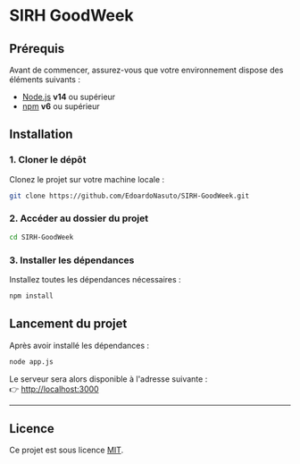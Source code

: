 # SIRH GoodWeek

## Prérequis

Avant de commencer, assurez-vous que votre environnement dispose des éléments suivants :

- [Node.js](https://nodejs.org/) **v14** ou supérieur
- [npm](https://www.npmjs.com/) **v6** ou supérieur

## Installation

### 1. Cloner le dépôt

Clonez le projet sur votre machine locale :

```bash
git clone https://github.com/EdoardoNasuto/SIRH-GoodWeek.git
```

### 2. Accéder au dossier du projet

```bash
cd SIRH-GoodWeek
```

### 3. Installer les dépendances

Installez toutes les dépendances nécessaires :

```bash
npm install
```

## Lancement du projet

Après avoir installé les dépendances :

```bash
node app.js
```

Le serveur sera alors disponible à l'adresse suivante :  
👉 [http://localhost:3000](http://localhost:3000)

---

## Licence

Ce projet est sous licence [MIT](LICENSE).
